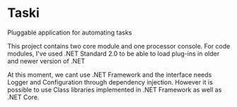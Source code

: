 # Taski
Pluggable application for automating tasks

This project contains two core module and one processor console.
For code modules, I've used .NET Standard 2.0 to be able to load plug-ins in older and newer version of .NET

At this moment, we cant use .NET Framework and the interface needs Logger and Configuration through dependency injection. However it is possible to use Class libraries implemented in .NET Framework as well as .NET Core.

